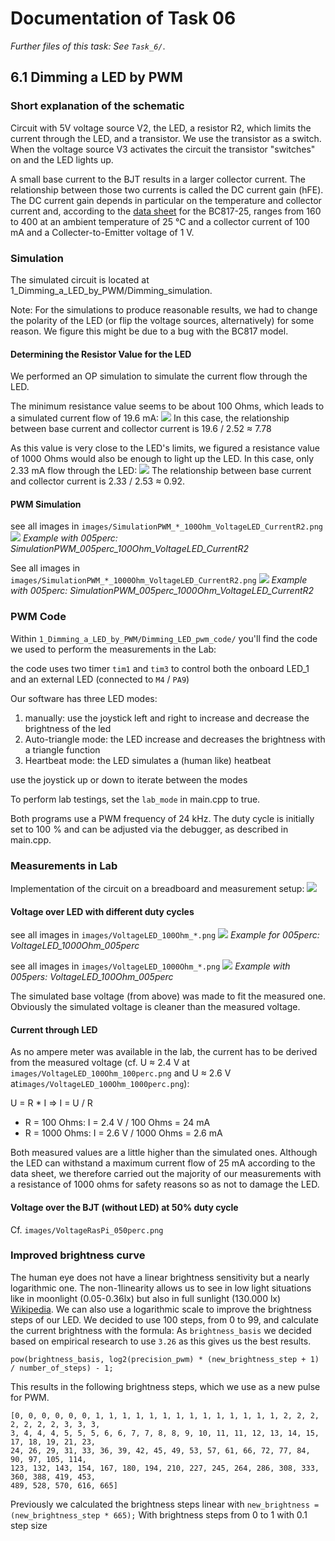 # Documentation of Task 06
_Further files of this task: See `Task_6/`_.

## 6.1 Dimming a LED by PWM

### Short explanation of the schematic
Circuit with 5V voltage source V2, the LED, a resistor R2, which limits the current through the LED, and a transistor. We use the transistor as a switch. When the voltage source V3 activates the circuit the transistor "switches" on and the LED lights up.

A small base current to the BJT results in a larger collector current. The relationship between those two currents is called the DC current gain (hFE). The DC current gain depends in particular on the temperature and collector current and, according to the [data sheet](https://assets.nexperia.com/documents/data-sheet/BC817_SER.pdf) for the BC817-25, ranges from 160 to 400 at an ambient temperature of 25 °C and a collector current of 100 mA and a Collecter-to-Emitter voltage of 1 V.

### Simulation

The simulated circuit is located at 1_Dimming_a_LED_by_PWM/Dimming_simulation.

Note: For the simulations to produce reasonable results, we had to change the polarity of the LED (or flip the voltage sources, alternatively) for some reason. We figure this might be due to a bug with the BC817 model.

#### Determining the Resistor Value for the LED
We performed an OP simulation to simulate the current flow through the LED.

The minimum resistance value seems to be about 100 Ohms, which leads to a simulated current flow of 19.6 mA:
![](images/Simulation_OP_100Ohm.png)
In this case, the relationship between base current and collector current is 19.6 / 2.52 ≈ 7.78

As this value is very close to the LED's limits, we figured a resistance value of 1000 Ohms would also be enough to light up the LED. In this case, only 2.33 mA flow through the LED:
![](images/Simulation_OP_1000Ohm.png)
The relationship between base current and collector current is 2.33 / 2.53 ≈ 0.92.

#### PWM Simulation

see all images in `images/SimulationPWM_*_100Ohm_VoltageLED_CurrentR2.png`
![](images/SimulationPWM_005perc_100Ohm_VoltageLED_CurrentR2.png)
*Example with 005perc: SimulationPWM_005perc_100Ohm_VoltageLED_CurrentR2*

See all images in `images/SimulationPWM_*_1000Ohm_VoltageLED_CurrentR2.png`
![](images/SimulationPWM_005perc_1000Ohm_VoltageLED_CurrentR2.png)
*Example with 005perc: SimulationPWM_005perc_1000Ohm_VoltageLED_CurrentR2*

### PWM Code

Within `1_Dimming_a_LED_by_PWM/Dimming_LED_pwm_code/` you'll find the code we used to perform the measurements in the Lab:

the code uses two timer `tim1` and `tim3` to control both the onboard LED_1 and an external LED (connected to `M4` / `PA9`)

Our software has three LED modes: 
1. manually: use the joystick left and right to increase and decrease the brightness of the led
2. Auto-triangle mode: the LED increase and decreases the brightness with a triangle function
3. Heartbeat mode: the LED simulates a (human like) heatbeat

use the joystick up or down to iterate between the modes

To perform lab testings, set the `lab_mode` in main.cpp to true.

Both programs use a PWM frequency of 24 kHz. The duty cycle is initially set to 100 % and can be adjusted via the debugger, as described in main.cpp.


### Measurements in Lab

Implementation of the circuit on a breadboard and measurement setup:
![](images/measurement-setup.jpg)

#### Voltage over LED with different duty cycles

see all images in `images/VoltageLED_100Ohm_*.png`
![](images/VoltageLED_1000Ohm_005perc.png)
*Example for 005perc: VoltageLED_1000Ohm_005perc*

see all images in `images/VoltageLED_1000Ohm_*.png`
![](images/VoltageLED_100Ohm_005perc.png)
*Example with 005pers: VoltageLED_100Ohm_005perc*

The simulated base voltage (from above) was made to fit the measured one. Obviously the simulated voltage is cleaner than the measured voltage.

#### Current through LED

As no ampere meter was available in the lab, the current has to be derived from the measured voltage (cf. U ≈ 2.4 V at `images/VoltageLED_100Ohm_100perc.png` and U ≈ 2.6 V at`images/VoltageLED_100Ohm_1000perc.png`):

U = R * I => I = U / R

- R = 100 Ohms: I = 2.4 V / 100 Ohms = 24 mA
- R = 1000 Ohms: I = 2.6 V / 1000 Ohms = 2.6 mA

Both measured values are a little higher than the simulated ones. Although the LED can withstand a maximum current flow of 25 mA according to the data sheet, we therefore carried out the majority of our measurements with a resistance of 1000 ohms for safety reasons so as not to damage the LED.

#### Voltage over the BJT (without LED) at 50% duty cycle

Cf. `images/VoltageRasPi_050perc.png`

### Improved brightness curve
The human eye does not have a linear brightness sensitivity but a nearly logarithmic one. The non-1linearity allows us to see in low light
situations like in moonlight (0.05-0.36lx) but also in full sunlight (130.000 lx) [Wikipedia](https://de.wikipedia.org/wiki/Beleuchtungsst%C3%A4rke).
We can also use a logarithmic scale to improve the brightness steps of our LED. We decided to use 100 steps, from 0 to 99, and calculate the current brightness with the formula:
As `brightness_basis` we decided based on empirical research to use `3.26` as this gives us the best results.

`pow(brightness_basis, log2(precision_pwm) * (new_brightness_step + 1) / number_of_steps) - 1;`

This results in the following brightness steps, which we use as a new pulse for PWM.
```
[0, 0, 0, 0, 0, 0, 1, 1, 1, 1, 1, 1, 1, 1, 1, 1, 1, 1, 1, 1, 2, 2, 2, 2, 2, 2, 2, 3, 3, 3,
3, 4, 4, 4, 5, 5, 5, 6, 6, 7, 7, 8, 8, 9, 10, 11, 11, 12, 13, 14, 15, 17, 18, 19, 21, 23,
24, 26, 29, 31, 33, 36, 39, 42, 45, 49, 53, 57, 61, 66, 72, 77, 84, 90, 97, 105, 114,
123, 132, 143, 154, 167, 180, 194, 210, 227, 245, 264, 286, 308, 333, 360, 388, 419, 453, 
489, 528, 570, 616, 665]
```

Previously we calculated the brightness steps linear with 
`new_brightness =  (new_brightness_step * 665);`
With brightness steps from 0 to 1 with 0.1 step size
